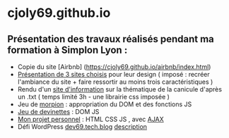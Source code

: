 # cjoly69.github.io
## Présentation des travaux réalisés pendant ma formation à Simplon Lyon :
* Copie du site [Airbnb] (https://cjoly69.github.io/airbnb/index.html)
* [Présentation de 3 sites choisis](https://cjoly69.github.io/) pour leur design ( imposé : recréer l'ambiance du site + faire ressortir au moins trois caractéristiques )
* Rendu d'un [site d'information](https://cjoly69.github.io/MEP_canicule/index.html) sur la thématique de la canicule d'après un .txt ( temps limité 3h - une librairie css imposée )
* Jeu de [morpion](https://cjoly69.github.io/morpion/index.html) : appropriation du DOM et des fonctions JS
* [Jeu de devinettes](https://cjoly69.github.io/jeu-henri-4/h4.html) : DOM JS
* [Mon projet personnel](https://cjoly69.github.io/pp/index.html) : HTML CSS JS , avec [AJAX](http://cjoly.fr/projet_math_competences/)
* Défi WordPress [dev69.tech.blog](https://dev69.tech.blog/) [description](https://cjoly69.github.io/defi_wp.md)
